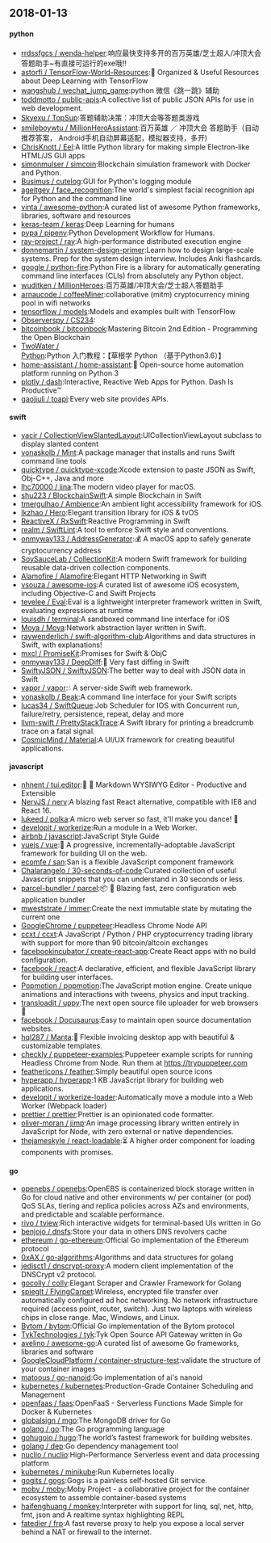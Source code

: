 ## 2018-01-13

#### python
* [rrdssfgcs / wenda-helper](https://github.com/rrdssfgcs/wenda-helper):响应最快支持多开的百万英雄/芝士超人/冲顶大会答题助手~有直接可运行的exe哦!!
* [astorfi / TensorFlow-World-Resources](https://github.com/astorfi/TensorFlow-World-Resources):📡 Organized & Useful Resources about Deep Learning with TensorFlow
* [wangshub / wechat_jump_game](https://github.com/wangshub/wechat_jump_game):python 微信《跳一跳》辅助
* [toddmotto / public-apis](https://github.com/toddmotto/public-apis):A collective list of public JSON APIs for use in web development.
* [Skyexu / TopSup](https://github.com/Skyexu/TopSup):答题辅助决策：冲顶大会等答题类游戏
* [smileboywtu / MillionHeroAssistant](https://github.com/smileboywtu/MillionHeroAssistant):百万英雄 ／ 冲顶大会 答题助手（自动推荐答案， Android手机自动屏幕适配，模拟器支持，多开)
* [ChrisKnott / Eel](https://github.com/ChrisKnott/Eel):A little Python library for making simple Electron-like HTML/JS GUI apps
* [simonmulser / simcoin](https://github.com/simonmulser/simcoin):Blockchain simulation framework with Docker and Python.
* [Busimus / cutelog](https://github.com/Busimus/cutelog):GUI for Python's logging module
* [ageitgey / face_recognition](https://github.com/ageitgey/face_recognition):The world's simplest facial recognition api for Python and the command line
* [vinta / awesome-python](https://github.com/vinta/awesome-python):A curated list of awesome Python frameworks, libraries, software and resources
* [keras-team / keras](https://github.com/keras-team/keras):Deep Learning for humans
* [pypa / pipenv](https://github.com/pypa/pipenv):Python Development Workflow for Humans.
* [ray-project / ray](https://github.com/ray-project/ray):A high-performance distributed execution engine
* [donnemartin / system-design-primer](https://github.com/donnemartin/system-design-primer):Learn how to design large-scale systems. Prep for the system design interview. Includes Anki flashcards.
* [google / python-fire](https://github.com/google/python-fire):Python Fire is a library for automatically generating command line interfaces (CLIs) from absolutely any Python object.
* [wuditken / MillionHeroes](https://github.com/wuditken/MillionHeroes):百万英雄/冲顶大会/芝士超人答题助手
* [arnaucode / coffeeMiner](https://github.com/arnaucode/coffeeMiner):collaborative (mitm) cryptocurrency mining pool in wifi networks
* [tensorflow / models](https://github.com/tensorflow/models):Models and examples built with TensorFlow
* [Observerspy / CS234](https://github.com/Observerspy/CS234):
* [bitcoinbook / bitcoinbook](https://github.com/bitcoinbook/bitcoinbook):Mastering Bitcoin 2nd Edition - Programming the Open Blockchain
* [TwoWater / Python](https://github.com/TwoWater/Python):Python 入门教程：【草根学 Python （基于Python3.6）】
* [home-assistant / home-assistant](https://github.com/home-assistant/home-assistant):🏡 Open-source home automation platform running on Python 3
* [plotly / dash](https://github.com/plotly/dash):Interactive, Reactive Web Apps for Python. Dash Is Productive™
* [gaojiuli / toapi](https://github.com/gaojiuli/toapi):Every web site provides APIs.

#### swift
* [yacir / CollectionViewSlantedLayout](https://github.com/yacir/CollectionViewSlantedLayout):UICollectionViewLayout subclass to display slanted content
* [yonaskolb / Mint](https://github.com/yonaskolb/Mint):A package manager that installs and runs Swift command line tools
* [quicktype / quicktype-xcode](https://github.com/quicktype/quicktype-xcode):Xcode extension to paste JSON as Swift, Obj-C++, Java and more
* [lhc70000 / iina](https://github.com/lhc70000/iina):The modern video player for macOS.
* [shu223 / BlockchainSwift](https://github.com/shu223/BlockchainSwift):A simple Blockchain in Swift
* [tmergulhao / Ambience](https://github.com/tmergulhao/Ambience):An ambient light accessibility framework for iOS.
* [lkzhao / Hero](https://github.com/lkzhao/Hero):Elegant transition library for iOS & tvOS
* [ReactiveX / RxSwift](https://github.com/ReactiveX/RxSwift):Reactive Programming in Swift
* [realm / SwiftLint](https://github.com/realm/SwiftLint):A tool to enforce Swift style and conventions.
* [onmyway133 / AddressGenerator](https://github.com/onmyway133/AddressGenerator):💰 A macOS app to safely generate cryptocurrency address
* [SoySauceLab / CollectionKit](https://github.com/SoySauceLab/CollectionKit):A modern Swift framework for building reusable data-driven collection components.
* [Alamofire / Alamofire](https://github.com/Alamofire/Alamofire):Elegant HTTP Networking in Swift
* [vsouza / awesome-ios](https://github.com/vsouza/awesome-ios):A curated list of awesome iOS ecosystem, including Objective-C and Swift Projects
* [tevelee / Eval](https://github.com/tevelee/Eval):Eval is a lightweight interpreter framework written in Swift, evaluating expressions at runtime
* [louisdh / terminal](https://github.com/louisdh/terminal):A sandboxed command line interface for iOS
* [Moya / Moya](https://github.com/Moya/Moya):Network abstraction layer written in Swift.
* [raywenderlich / swift-algorithm-club](https://github.com/raywenderlich/swift-algorithm-club):Algorithms and data structures in Swift, with explanations!
* [mxcl / PromiseKit](https://github.com/mxcl/PromiseKit):Promises for Swift & ObjC
* [onmyway133 / DeepDiff](https://github.com/onmyway133/DeepDiff):🦀 Very fast diffing in Swift
* [SwiftyJSON / SwiftyJSON](https://github.com/SwiftyJSON/SwiftyJSON):The better way to deal with JSON data in Swift
* [vapor / vapor](https://github.com/vapor/vapor):💧 A server-side Swift web framework.
* [yonaskolb / Beak](https://github.com/yonaskolb/Beak):A command line interface for your Swift scripts
* [lucas34 / SwiftQueue](https://github.com/lucas34/SwiftQueue):Job Scheduler for IOS with Concurrent run, failure/retry, persistence, repeat, delay and more
* [llvm-swift / PrettyStackTrace](https://github.com/llvm-swift/PrettyStackTrace):A Swift library for printing a breadcrumb trace on a fatal signal.
* [CosmicMind / Material](https://github.com/CosmicMind/Material):A UI/UX framework for creating beautiful applications.

#### javascript
* [nhnent / tui.editor](https://github.com/nhnent/tui.editor):🍞 📝 Markdown WYSIWYG Editor - Productive and Extensible
* [NervJS / nerv](https://github.com/NervJS/nerv):A blazing fast React alternative, compatible with IE8 and React 16.
* [lukeed / polka](https://github.com/lukeed/polka):A micro web server so fast, it'll make you dance! 👯
* [developit / workerize](https://github.com/developit/workerize):Run a module in a Web Worker.
* [airbnb / javascript](https://github.com/airbnb/javascript):JavaScript Style Guide
* [vuejs / vue](https://github.com/vuejs/vue):🖖 A progressive, incrementally-adoptable JavaScript framework for building UI on the web.
* [ecomfe / san](https://github.com/ecomfe/san):San is a flexible JavaScript component framework
* [Chalarangelo / 30-seconds-of-code](https://github.com/Chalarangelo/30-seconds-of-code):Curated collection of useful Javascript snippets that you can understand in 30 seconds or less.
* [parcel-bundler / parcel](https://github.com/parcel-bundler/parcel):📦 🚀 Blazing fast, zero configuration web application bundler
* [mweststrate / immer](https://github.com/mweststrate/immer):Create the next immutable state by mutating the current one
* [GoogleChrome / puppeteer](https://github.com/GoogleChrome/puppeteer):Headless Chrome Node API
* [ccxt / ccxt](https://github.com/ccxt/ccxt):A JavaScript / Python / PHP cryptocurrency trading library with support for more than 90 bitcoin/altcoin exchanges
* [facebookincubator / create-react-app](https://github.com/facebookincubator/create-react-app):Create React apps with no build configuration.
* [facebook / react](https://github.com/facebook/react):A declarative, efficient, and flexible JavaScript library for building user interfaces.
* [Popmotion / popmotion](https://github.com/Popmotion/popmotion):The JavaScript motion engine. Create unique animations and interactions with tweens, physics and input tracking.
* [transloadit / uppy](https://github.com/transloadit/uppy):The next open source file uploader for web browsers 🐶
* [facebook / Docusaurus](https://github.com/facebook/Docusaurus):Easy to maintain open source documentation websites.
* [hql287 / Manta](https://github.com/hql287/Manta):🎉 Flexible invoicing desktop app with beautiful & customizable templates.
* [checkly / puppeteer-examples](https://github.com/checkly/puppeteer-examples):Puppeteer example scripts for running Headless Chrome from Node. Run them at https://trypuppeteer.com
* [feathericons / feather](https://github.com/feathericons/feather):Simply beautiful open source icons
* [hyperapp / hyperapp](https://github.com/hyperapp/hyperapp):1 KB JavaScript library for building web applications.
* [developit / workerize-loader](https://github.com/developit/workerize-loader):Automatically move a module into a Web Worker (Webpack loader)
* [prettier / prettier](https://github.com/prettier/prettier):Prettier is an opinionated code formatter.
* [oliver-moran / jimp](https://github.com/oliver-moran/jimp):An image processing library written entirely in JavaScript for Node, with zero external or native dependencies.
* [thejameskyle / react-loadable](https://github.com/thejameskyle/react-loadable):⏳ A higher order component for loading components with promises.

#### go
* [openebs / openebs](https://github.com/openebs/openebs):OpenEBS is containerized block storage written in Go for cloud native and other environments w/ per container (or pod) QoS SLAs, tiering and replica policies across AZs and environments, and predictable and scalable performance.
* [rivo / tview](https://github.com/rivo/tview):Rich interactive widgets for terminal-based UIs written in Go
* [benjojo / dnsfs](https://github.com/benjojo/dnsfs):Store your data in others DNS revolvers cache
* [ethereum / go-ethereum](https://github.com/ethereum/go-ethereum):Official Go implementation of the Ethereum protocol
* [0xAX / go-algorithms](https://github.com/0xAX/go-algorithms):Algorithms and data structures for golang
* [jedisct1 / dnscrypt-proxy](https://github.com/jedisct1/dnscrypt-proxy):A modern client implementation of the DNSCrypt v2 protocol.
* [gocolly / colly](https://github.com/gocolly/colly):Elegant Scraper and Crawler Framework for Golang
* [spieglt / FlyingCarpet](https://github.com/spieglt/FlyingCarpet):Wireless, encrypted file transfer over automatically configured ad hoc networking. No network infrastructure required (access point, router, switch). Just two laptops with wireless chips in close range. Mac, Windows, and Linux.
* [Bytom / bytom](https://github.com/Bytom/bytom):Official Go implementation of the Bytom protocol
* [TykTechnologies / tyk](https://github.com/TykTechnologies/tyk):Tyk Open Source API Gateway written in Go
* [avelino / awesome-go](https://github.com/avelino/awesome-go):A curated list of awesome Go frameworks, libraries and software
* [GoogleCloudPlatform / container-structure-test](https://github.com/GoogleCloudPlatform/container-structure-test):validate the structure of your container images
* [matoous / go-nanoid](https://github.com/matoous/go-nanoid):Go implementation of ai's nanoid
* [kubernetes / kubernetes](https://github.com/kubernetes/kubernetes):Production-Grade Container Scheduling and Management
* [openfaas / faas](https://github.com/openfaas/faas):OpenFaaS - Serverless Functions Made Simple for Docker & Kubernetes
* [globalsign / mgo](https://github.com/globalsign/mgo):The MongoDB driver for Go
* [golang / go](https://github.com/golang/go):The Go programming language
* [gohugoio / hugo](https://github.com/gohugoio/hugo):The world’s fastest framework for building websites.
* [golang / dep](https://github.com/golang/dep):Go dependency management tool
* [nuclio / nuclio](https://github.com/nuclio/nuclio):High-Performance Serverless event and data processing platform
* [kubernetes / minikube](https://github.com/kubernetes/minikube):Run Kubernetes locally
* [gogits / gogs](https://github.com/gogits/gogs):Gogs is a painless self-hosted Git service.
* [moby / moby](https://github.com/moby/moby):Moby Project - a collaborative project for the container ecosystem to assemble container-based systems
* [haifenghuang / monkey](https://github.com/haifenghuang/monkey):Interpreter with support for linq, sql, net, http, fmt, json and A realtime syntax highlighting REPL
* [fatedier / frp](https://github.com/fatedier/frp):A fast reverse proxy to help you expose a local server behind a NAT or firewall to the internet.
